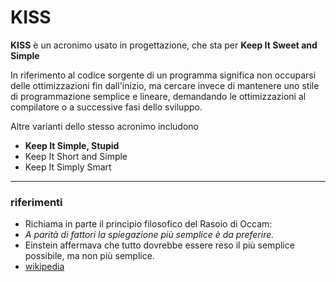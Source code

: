 # KISS

**KISS** è un acronimo usato in progettazione, che sta per **Keep It Sweet and Simple**

In riferimento al codice sorgente di un programma significa non occuparsi delle ottimizzazioni fin dall'inizio, ma cercare invece di mantenere uno stile di programmazione semplice e lineare, demandando le ottimizzazioni al compilatore o a successive fasi dello sviluppo.

Altre varianti dello stesso acronimo includono

* **Keep It Simple, Stupid**
* Keep It Short and Simple
* Keep It Simply Smart

---

### riferimenti

* Richiama in parte il principio filosofico del Rasoio di Occam: 
* *A parità di fattori la spiegazione più semplice è da preferire.*
* Einstein affermava che tutto dovrebbe essere reso il più semplice possibile, ma non più semplice.
* [wikipedia](https://it.wikipedia.org/wiki/KISS_(principio))